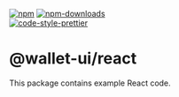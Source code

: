 [![npm][npm-image]][npm-url]
[![npm-downloads][npm-downloads-image]][npm-url]
<br />
[![code-style-prettier][code-style-prettier-image]][code-style-prettier-url]

[code-style-prettier-image]: https://img.shields.io/badge/code_style-prettier-ff69b4.svg?style=flat-square
[code-style-prettier-url]: https://github.com/prettier/prettier
[npm-downloads-image]: https://img.shields.io/npm/dm/@wallet-ui/react/latest.svg?style=flat
[npm-image]: https://img.shields.io/npm/v/@wallet-ui/react/latest.svg?style=flat
[npm-url]: https://www.npmjs.com/package/@wallet-ui/react/v/latest

# @wallet-ui/react

This package contains example React code.
